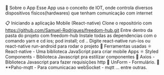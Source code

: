 🚀 Sobre o App
Esse App usa o conceito de IOT, onde controla diversos dispositivos físicos(hardwares) que tenham comunicação com internet

📋 Iniciando a aplicação Mobile (React-native)
Clone o repositório com https://github.com/Samuel-Rodrigues/freedom-hub.git
Entre dentro da pasta do projeto com freedom-hub
Instale todas as dependencias com o comando yarn e cd ios; pod install; cd ..
Digite react-native run-ios ou react-native run-android para rodar o projeto
🔨 Ferramentas usadas
⚛️ React-native - Uma biblioteca JavaScript para criar mobile Apps
⚛️ Styled Components - Biblioteca Javascript pra estilizar componentes
📄 Axios - Biblioteca Javascript para fazer requisições http
📄 UnForm - Formulário.
📄 **Paho-mqtt - Para comunicacao webSocket - mqtt ... entre outras.
